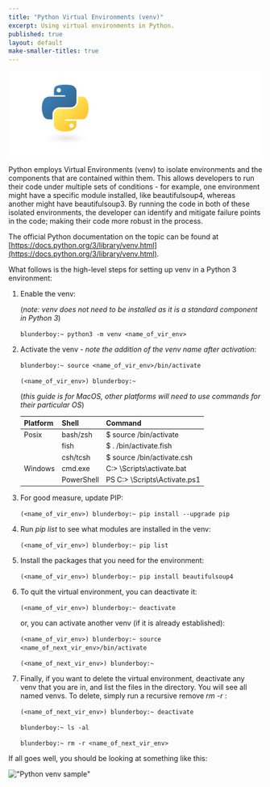 ```yaml
---
title: "Python Virtual Environments (venv)"
excerpt: Using virtual environments in Python.
published: true
layout: default
make-smaller-titles: true
---
```


!["Python Virtual Environments (venv)"](/images/python-logo-for-blog.png)

Python employs Virtual Environments (venv) to isolate environments and the components that are contained within them. This allows developers to run their code under multiple sets of conditions - for example, one environment might have a specific module installed, like beautifulsoup4, whereas another might have beautifulsoup3. By running the code in both of these isolated environments, the developer can identify and mitigate failure points in the code; making their code more robust in the process. 

The official Python documentation on the topic can be found at [https://docs.python.org/3/library/venv.html](https://docs.python.org/3/library/venv.html).

What follows is the high-level steps for setting up venv in a Python 3 environment: 

1. Enable the venv:
   
   (*note: venv does not need to be installed as it is a standard component in Python 3*)

   ```blunderboy:~ python3 -m venv <name_of_vir_env>```

2. Activate the venv - *note the addition of the venv name after activation*:

   ```blunderboy:~ source <name_of_vir_env>/bin/activate```

   ```(<name_of_vir_env>) blunderboy:~ ```
   
   (*this guide is for MacOS, other platforms will need to use commands for their particular OS*)


   | Platform | Shell  | Command |
   |----------|--------|---------|
   |Posix|bash/zsh|$ source <venv>/bin/activate|
   | |fish|$ . <venv>/bin/activate.fish|
   | |csh/tcsh|$ source <venv>/bin/activate.csh|
   |Windows|cmd.exe|C:\> <venv>\Scripts\activate.bat|
   | |PowerShell|PS C:\> <venv>\Scripts\Activate.ps1|


3. For good measure, update PIP:

   ```(<name_of_vir_env>) blunderboy:~ pip install --upgrade pip```
   
4. Run *pip list* to see what modules are installed in the venv:

   ```(<name_of_vir_env>) blunderboy:~ pip list```
   
5. Install the packages that you need for the environment:

   ```(<name_of_vir_env>) blunderboy:~ pip install beautifulsoup4```
   
6. To quit the virtual environment, you can deactivate it: 

   ```(<name_of_vir_env>) blunderboy:~ deactivate```
   
   or, you can activate another venv (if it is already established):
   
   ```(<name_of_vir_env>) blunderboy:~ source <name_of_next_vir_env>/bin/activate```
      
   ```(<name_of_next_vir_env>) blunderboy:~ ```
   
7. Finally, if you want to delete the virtual environment, deactivate any venv that you are in, and list the files in the directory. You will see all named venvs. To delete, simply run a recursive remove *rm -r <venv>*:
   
   ```(<name_of_next_vir_env>) blunderboy:~ deactivate```
   
   ```blunderboy:~ ls -al```
   
   ```blunderboy:~ rm -r <name_of_next_vir_env>```
   
If all goes well, you should be looking at something like this: 

!["Python venv sample"](/images/venv_show.png)
    
